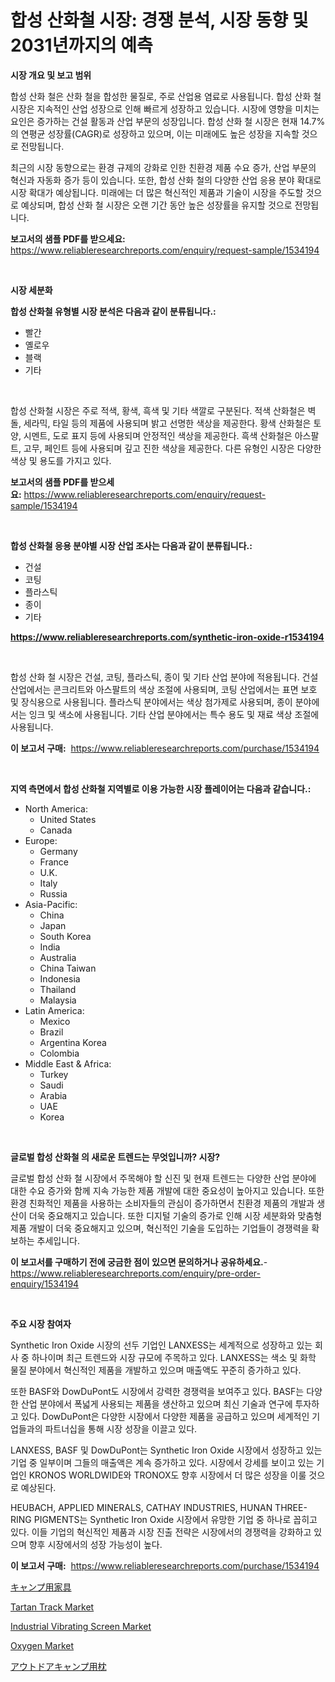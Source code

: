 <p><h1>합성 산화철 시장: 경쟁 분석, 시장 동향 및 2031년까지의 예측</h1></p><p><strong>시장 개요 및 보고 범위</strong></p>
<p><p>합성 산화 철은 산화 철을 합성한 물질로, 주로 산업용 염료로 사용됩니다. 합성 산화 철 시장은 지속적인 산업 성장으로 인해 빠르게 성장하고 있습니다. 시장에 영향을 미치는 요인은 증가하는 건설 활동과 산업 부문의 성장입니다. 합성 산화 철 시장은 현재 14.7%의 연평균 성장률(CAGR)로 성장하고 있으며, 이는 미래에도 높은 성장을 지속할 것으로 전망됩니다.</p><p>최근의 시장 동향으로는 환경 규제의 강화로 인한 친환경 제품 수요 증가, 산업 부문의 혁신과 자동화 증가 등이 있습니다. 또한, 합성 산화 철의 다양한 산업 응용 분야 확대로 시장 확대가 예상됩니다. 미래에는 더 많은 혁신적인 제품과 기술이 시장을 주도할 것으로 예상되며, 합성 산화 철 시장은 오랜 기간 동안 높은 성장률을 유지할 것으로 전망됩니다.</p></p>
<p><strong>보고서의 샘플 PDF를 받으세요:</strong> <a href="https://www.reliableresearchreports.com/enquiry/request-sample/1534194">https://www.reliableresearchreports.com/enquiry/request-sample/1534194</a></p>
<p>&nbsp;</p>
<p><strong>시장 세분화</strong></p>
<p><strong>합성 산화철 유형별 시장 분석은 다음과 같이 분류됩니다.:</strong></p>
<p><ul><li>빨간</li><li>옐로우</li><li>블랙</li><li>기타</li></ul></p>
<p>&nbsp;</p>
<p><p>합성 산화철 시장은 주로 적색, 황색, 흑색 및 기타 색깔로 구분된다. 적색 산화철은 벽돌, 세라믹, 타일 등의 제품에 사용되며 밝고 선명한 색상을 제공한다. 황색 산화철은 토양, 시멘트, 도로 표지 등에 사용되며 안정적인 색상을 제공한다. 흑색 산화철은 아스팔트, 고무, 페인트 등에 사용되며 깊고 진한 색상을 제공한다. 다른 유형인 시장은 다양한 색상 및 용도를 가지고 있다.</p></p>
<p><strong>보고서의 샘플 PDF를 받으세요:</strong>&nbsp;<a href="https://www.reliableresearchreports.com/enquiry/request-sample/1534194">https://www.reliableresearchreports.com/enquiry/request-sample/1534194</a></p>
<p>&nbsp;</p>
<p><strong> 합성 산화철 응용 분야별 시장 산업 조사는 다음과 같이 분류됩니다.:</strong></p>
<p><ul><li>건설</li><li>코팅</li><li>플라스틱</li><li>종이</li><li>기타</li></ul></p>
<p><strong><a href="https://www.reliableresearchreports.com/synthetic-iron-oxide-r1534194">https://www.reliableresearchreports.com/synthetic-iron-oxide-r1534194</a></strong></p>
<p>&nbsp;</p>
<p><p>합성 산화 철 시장은 건설, 코팅, 플라스틱, 종이 및 기타 산업 분야에 적용됩니다. 건설 산업에서는 콘크리트와 아스팔트의 색상 조절에 사용되며, 코팅 산업에서는 표면 보호 및 장식용으로 사용됩니다. 플라스틱 분야에서는 색상 첨가제로 사용되며, 종이 분야에서는 잉크 및 색소에 사용됩니다. 기타 산업 분야에서는 특수 용도 및 재료 색상 조절에 사용됩니다.</p></p>
<p><strong>이 보고서 구매:</strong>&nbsp; <a href="https://www.reliableresearchreports.com/purchase/1534194">https://www.reliableresearchreports.com/purchase/1534194</a></p>
<p>&nbsp;</p>
<p><strong>지역 측면에서 합성 산화철 지역별로 이용 가능한 시장 플레이어는 다음과 같습니다.:</strong></p>
<p><ul>
    <li>
        North America:
        <ul>
            <li>United States</li>
            <li>Canada</li>
        </ul>
    </li>
    <li>
        Europe:
        <ul>
            <li>Germany</li>
            <li>France</li>
            <li>U.K.</li>
            <li>Italy</li>
            <li>Russia</li>
        </ul>
    </li>
    <li>
        Asia-Pacific:
        <ul>
            <li>China</li>
            <li>Japan</li>
            <li>South Korea</li>
            <li>India</li>
            <li>Australia</li>
            <li>China Taiwan</li>
            <li>Indonesia</li>
            <li>Thailand</li>
            <li>Malaysia</li>
        </ul>
    </li>
    <li>
        Latin America:
        <ul>
            <li>Mexico</li>
            <li>Brazil</li>
            <li>Argentina Korea</li>
            <li>Colombia</li>
        </ul>
    </li>
    <li>
        Middle East & Africa:
        <ul>
            <li>Turkey</li>
            <li>Saudi</li>
            <li>Arabia</li>
            <li>UAE</li>
            <li>Korea</li>
        </ul>
    </li>
    </ul></p>
<p>&nbsp;</p>
<p><strong>글로벌 합성 산화철 의 새로운 트렌드는 무엇입니까? 시장?</strong></p>
<p><p>글로벌 합성 산화 철 시장에서 주목해야 할 신진 및 현재 트렌드는 다양한 산업 분야에 대한 수요 증가와 함께 지속 가능한 제품 개발에 대한 중요성이 높아지고 있습니다. 또한 환경 친화적인 제품을 사용하는 소비자들의 관심이 증가하면서 친환경 제품의 개발과 생산이 더욱 중요해지고 있습니다. 또한 디지털 기술의 증가로 인해 시장 세분화와 맞춤형 제품 개발이 더욱 중요해지고 있으며, 혁신적인 기술을 도입하는 기업들이 경쟁력을 확보하는 추세입니다.</p></p>
<p><strong>이 보고서를 구매하기 전에 궁금한 점이 있으면 문의하거나 공유하세요.</strong>- <a href="https://www.reliableresearchreports.com/enquiry/pre-order-enquiry/1534194">https://www.reliableresearchreports.com/enquiry/pre-order-enquiry/1534194</a></p>
<p>&nbsp;</p>
<p><strong>주요 시장 참여자</strong></p>
<p><p>Synthetic Iron Oxide 시장의 선두 기업인 LANXESS는 세계적으로 성장하고 있는 회사 중 하나이며 최근 트렌드와 시장 규모에 주목하고 있다. LANXESS는 색소 및 화학 물질 분야에서 혁신적인 제품을 개발하고 있으며 매출액도 꾸준히 증가하고 있다.</p><p>또한 BASF와 DowDuPont도 시장에서 강력한 경쟁력을 보여주고 있다. BASF는 다양한 산업 분야에서 폭넓게 사용되는 제품을 생산하고 있으며 최신 기술과 연구에 투자하고 있다. DowDuPont은 다양한 시장에서 다양한 제품을 공급하고 있으며 세계적인 기업들과의 파트너십을 통해 시장 성장을 이끌고 있다.</p><p>LANXESS, BASF 및 DowDuPont는 Synthetic Iron Oxide 시장에서 성장하고 있는 기업 중 일부이며 그들의 매출액은 계속 증가하고 있다. 시장에서 강세를 보이고 있는 기업인 KRONOS WORLDWIDE와 TRONOX도 향후 시장에서 더 많은 성장을 이룰 것으로 예상된다.</p><p>HEUBACH, APPLIED MINERALS, CATHAY INDUSTRIES, HUNAN THREE-RING PIGMENTS는 Synthetic Iron Oxide 시장에서 유망한 기업 중 하나로 꼽히고 있다. 이들 기업의 혁신적인 제품과 시장 진출 전략은 시장에서의 경쟁력을 강화하고 있으며 향후 시장에서의 성장 가능성이 높다.</p></p>
<p><strong>이 보고서 구매:</strong>&nbsp;&nbsp;<a href="https://www.reliableresearchreports.com/purchase/1534194">https://www.reliableresearchreports.com/purchase/1534194</a></p>
<p><p><a href="https://github.com/SantosDicki04/Market-Research-Report-List-1/blob/main/710896719438.md">キャンプ用家具</a></p><p><a href="https://angry-finch-aaf.notion.site/Tartan-Track-Market-Dynamics-2024-2031-Also-about-Its-Market-Trends-Projections-and-Opportunities-d710fd58b20c41008c44f67b04e98ec4">Tartan Track Market</a></p><p><a href="https://view.publitas.com/reportprime-1/industrial-vibrating-screen-market-research-report-reveals-the-latest-trends-and-opportunities-of-this-market-for-period-from-2024-2031/">Industrial Vibrating Screen Market</a></p><p><a href="https://issuu.com/reportprime-2/docs/oxygen-market-size-2030.pptx">Oxygen Market</a></p><p><a href="https://github.com/moulafa/Market-Research-Report-List-1/blob/main/985817919437.md">アウトドアキャンプ用枕</a></p></p>